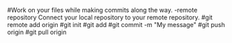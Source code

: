 #Work on your files while making commits along the way.
-remote repository
Connect your local repository to your remote repository.
#git remote add origin <link to your online repository>
#git init
#git add
#git commit -m "My message"
#git push origin
#git pull origin